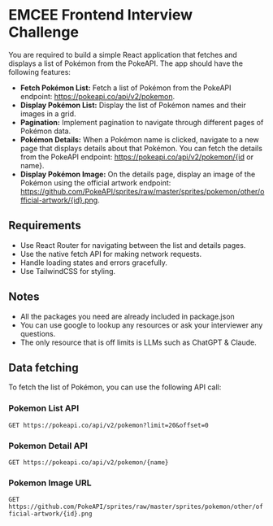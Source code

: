 # EMCEE Frontend Interview Challenge
You are required to build a simple React application that fetches and displays a list of Pokémon from the PokeAPI. The app should have the following features:

- **Fetch Pokémon List:** Fetch a list of Pokémon from the PokeAPI endpoint: https://pokeapi.co/api/v2/pokemon.
- **Display Pokémon List:** Display the list of Pokémon names and their images in a grid.
- **Pagination:** Implement pagination to navigate through different pages of Pokémon data.
- **Pokémon Details:** When a Pokémon name is clicked, navigate to a new page that displays details about that Pokémon. You can fetch the details from the PokeAPI endpoint: https://pokeapi.co/api/v2/pokemon/{id or name}.
- **Display Pokémon Image:** On the details page, display an image of the Pokémon using the official artwork endpoint: https://github.com/PokeAPI/sprites/raw/master/sprites/pokemon/other/official-artwork/{id}.png.

## Requirements
- Use React Router for navigating between the list and details pages.
- Use the native fetch API for making network requests.
- Handle loading states and errors gracefully.
- Use TailwindCSS for styling.

## Notes
- All the packages you need are already included in package.json
- You can use google to lookup any resources or ask your interviewer any questions.
- The only resource that is off limits is LLMs such as ChatGPT & Claude.

## Data fetching
To fetch the list of Pokémon, you can use the following API call:

### Pokemon List API
`GET https://pokeapi.co/api/v2/pokemon?limit=20&offset=0`

### Pokemon Detail API
`GET https://pokeapi.co/api/v2/pokemon/{name}`

### Pokemon Image URL
`GET https://github.com/PokeAPI/sprites/raw/master/sprites/pokemon/other/official-artwork/{id}.png`
